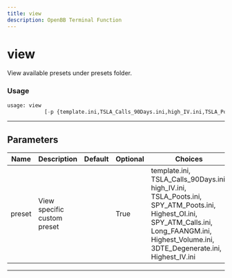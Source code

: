 ```yaml
---
title: view
description: OpenBB Terminal Function
---
```


# view

View available presets under presets folder.

### Usage

```python
usage: view
            [-p {template.ini,TSLA_Calls_90Days.ini,high_IV.ini,TSLA_Poots.ini,SPY_ATM_Poots.ini,Highest_OI.ini,SPY_ATM_Calls.ini,Long_FAANGM.ini,Highest_Volume.ini,3DTE_Degenerate.ini,Highest_IV.ini}]
```

---

## Parameters

| Name | Description | Default | Optional | Choices |
| ---- | ----------- | ------- | -------- | ------- |
| preset | View specific custom preset |  | True | template.ini, TSLA_Calls_90Days.ini, high_IV.ini, TSLA_Poots.ini, SPY_ATM_Poots.ini, Highest_OI.ini, SPY_ATM_Calls.ini, Long_FAANGM.ini, Highest_Volume.ini, 3DTE_Degenerate.ini, Highest_IV.ini |

---
